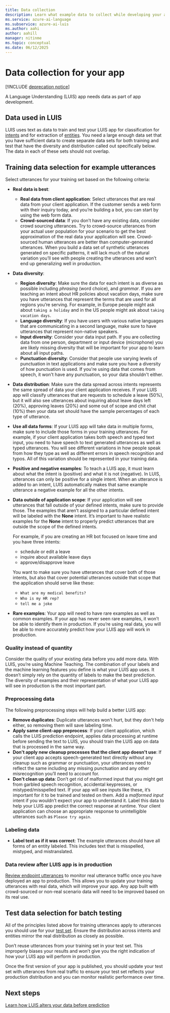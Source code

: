 ```yaml
---
title: Data collection
description: Learn what example data to collect while developing your app
ms.service: azure-ai-language
ms.subservice: azure-ai-luis
ms.author: aahi
author: aahill
manager: nitinme
ms.topic: conceptual
ms.date: 06/12/2025
---
```


# Data collection for your app

[!INCLUDE [deprecation notice](./includes/deprecation-notice.md)]


A Language Understanding (LUIS) app needs data as part of app development.

## Data used in LUIS

LUIS uses text as data to train and test your LUIS app for classification for [intents](concepts/intents.md) and for extraction of [entities](concepts/entities.md). You need a large enough data set that you have sufficient data to create separate data sets for both training and test that have the diversity and distribution called out specifically below.  The data in each of these sets should not overlap.

## Training data selection for example utterances

Select utterances for your training set based on the following criteria:

* **Real data is best**:
    * **Real data from client application**: Select utterances that are real data from your client application.  If the customer sends a web form with their inquiry today, and you’re building a bot, you can start by using the web form data.
    * **Crowd-sourced data**: If you don’t have any existing data, consider crowd sourcing utterances.  Try to crowd-source utterances from your actual user population for your scenario to get the best approximation of the real data your application will see. Crowd-sourced human utterances are better than computer-generated utterances.  When you build a data set of synthetic utterances generated on specific patterns, it will lack much of the natural variation you’ll see with people creating the utterances and won’t end up generalizing well in production.
* **Data diversity**:
    * **Region diversity**: Make sure the data for each intent is as diverse as possible including _phrasing_ (word choice), and _grammar_.  If you are teaching an intent about HR policies about vacation days, make sure you have utterances that represent the terms that are used for all regions you’re serving.  For example, in Europe people might ask about `taking a holiday` and in the US people might ask about `taking vacation days`.
    * **Language diversity**: If you have users with various native languages that are communicating in a second language, make sure to have utterances that represent non-native speakers.
    * **Input diversity**: Consider your data input path. If you are collecting data from one person, department or input device (microphone) you are likely missing diversity that will be important for your app to learn about all input paths.
    * **Punctuation diversity**: Consider that people use varying levels of punctuation in text applications and make sure you have a diversity of how punctuation is used. If you're using data that comes from speech, it won't have any punctuation, so your data shouldn't either.
* **Data distribution**: Make sure the data spread across intents represents the same spread of data your client application receives. If your LUIS app will classify utterances that are requests to schedule a leave (50%), but it will also see utterances about inquiring about leave days left (20%), approving leaves (20%) and some out of scope and chit chat (10%) then your data set should have the sample percentages of each type of utterance.
* **Use all data forms**: If your LUIS app will take data in multiple forms, make sure to include those forms in your training utterances. For example, if your client application takes both speech and typed text input, you need to have speech to text generated utterances as well as typed utterances.  You will see different variations in how people speak from how they type as well as different errors in speech recognition and typos.  All of this variation should be represented in your training data.
* **Positive and negative examples**: To teach a LUIS app, it must learn about what the intent is (positive) and what it is not (negative). In LUIS, utterances can only be positive for a single intent. When an utterance is added to an intent, LUIS automatically makes that same example utterance a negative example for all the other intents.
* **Data outside of application scope**: If your application will see utterances that fall outside of your defined intents, make sure to provide those. The examples that aren’t assigned to a particular defined intent will be labeled with the **None** intent.  It’s important to have realistic examples for the **None** intent to properly predict utterances that are outside the scope of the defined intents.

    For example, if you are creating an HR bot focused on leave time and you have three intents:
    * schedule or edit a leave
    * inquire about available leave days
    * approve/disapprove leave

    You want to make sure you have utterances that cover both of those intents, but also that cover potential utterances outside that scope that the application should serve like these:
    * `What are my medical benefits?`
    * `Who is my HR rep?`
    * `tell me a joke`
* **Rare examples**: Your app will need to have rare examples as well as common examples.  If your app has never seen rare examples, it won’t be able to identify them in production. If you’re using real data, you will be able to more accurately predict how your LUIS app will work in production.

### Quality instead of quantity

Consider the quality of your existing data before you add more data.  With LUIS, you’re using Machine Teaching.  The combination of your labels and the machine learning features you define is what your LUIS app uses.  It doesn’t simply rely on the quantity of labels to make the best prediction.  The diversity of examples and their representation of what your LUIS app will see in production is the most important part.

### Preprocessing data

The following preprocessing steps will help build a better LUIS app:

* **Remove duplicates**: Duplicate utterances won't hurt, but they don't help either, so removing them will save labeling time.
* **Apply same client-app preprocess**: If your client application, which calls the LUIS prediction endpoint, applies data processing at runtime before sending the text to LUIS, you should train the LUIS app on data that is processed in the same way. 
* **Don't apply new cleanup processes that the client app doesn't use**: If your client app accepts speech-generated text directly without any cleanup such as grammar or punctuation, your utterances need to reflect the same including any missing punctuation and any other misrecognition you’ll need to account for.
* **Don't clean up data**: Don’t get rid of malformed input that you might get from garbled speech recognition, accidental keypresses, or mistyped/misspelled text. If your app will see inputs like these, it’s important for it to be trained and tested on them. Add a _malformed input_ intent if you wouldn’t expect your app to understand it. Label this data to help your LUIS app predict the correct response at runtime. Your client application can choose an appropriate response to unintelligible utterances such as `Please try again`.

### Labeling data

* **Label text as if it was correct**: The example utterances should have all forms of an entity labeled. This includes text that is misspelled, mistyped, and mistranslated.

### Data review after LUIS app is in production

[Review endpoint utterances](how-to/improve-application.md) to monitor real utterance traffic once you have deployed an app to production.  This allows you to update your training utterances with real data, which will improve your app. Any app built with crowd-sourced or non-real scenario data will need to be improved based on its real use.

## Test data selection for batch testing

All of the principles listed above for training utterances apply to utterances you should use for your [test set](./luis-how-to-batch-test.md). Ensure the distribution across intents and entities mirror the real distribution as closely as possible.

Don’t reuse utterances from your training set in your test set. This improperly biases your results and won’t give you the right indication of how your LUIS app will perform in production.

Once the first version of your app is published, you should update your test set with utterances from real traffic to ensure your test set reflects your production distribution and you can monitor realistic performance over time.

## Next steps

[Learn how LUIS alters your data before prediction](luis-concept-data-alteration.md)
